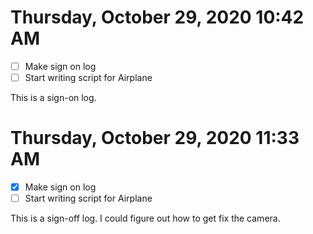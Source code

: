 # Thursday, October 29, 2020 10:42 AM
- [ ] Make sign on log
- [ ] Start writing script for Airplane 

This is a sign-on log. 

# Thursday, October 29, 2020 11:33 AM
- [X] Make sign on log
- [ ] Start writing script for Airplane 

This is a sign-off log. I could figure out how to get fix the camera.
